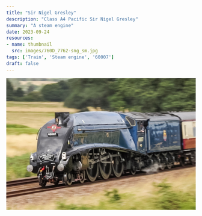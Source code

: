 ```yaml
---
title: "Sir Nigel Gresley"
description: "Class A4 Pacific Sir Nigel Gresley"
summary: "A steam engine"
date: 2023-09-24
resources:
- name: thumbnail
  src: images/760D_7762-sng_sm.jpg
tags: ['Train', 'Steam engine', '60007']
draft: false
---
```


![Sir Nigel Gresley](images/760D_7762-sng.jpg)